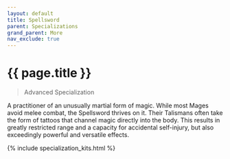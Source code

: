 ```yaml
---
layout: default
title: Spellsword
parent: Specializations
grand_parent: More
nav_exclude: true
---
```


# {{ page.title }}

> Advanced Specialization

A practitioner of an unusually martial form of magic. While most Mages avoid melee combat, the Spellsword thrives on it. Their Talismans often take the form of tattoos that channel magic directly into the body. This results in greatly restricted range and a capacity for accidental self-injury, but also exceedingly powerful and versatile effects.

{% include specialization_kits.html %}